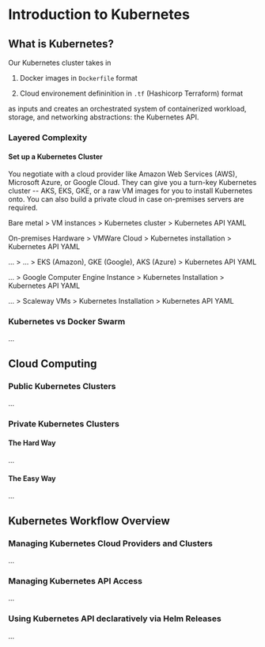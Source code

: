 # Introduction to Kubernetes

## What is Kubernetes?

Our Kubernetes cluster takes in

1. Docker images in `Dockerfile` format

2. Cloud environement defininition in `.tf` (Hashicorp Terraform) format

as inputs and creates an orchestrated system of containerized workload, storage, and networking abstractions: the Kubernetes API.

### Layered Complexity

#### Set up a Kubernetes Cluster

You negotiate with a cloud provider like Amazon Web Services (AWS), Microsoft Azure, or Google Cloud. They can give you a turn-key Kubernetes cluster -- AKS, EKS, GKE, or a raw VM images for you to install Kubernetes onto. You can also build a private cloud in case on-premises servers are required.

Bare metal > VM instances > Kubernetes cluster > Kubernetes API YAML

On-premises Hardware > VMWare Cloud > Kubernetes installation > Kubernetes API YAML

... > ... > EKS (Amazon), GKE (Google), AKS (Azure) > Kubernetes API YAML

... > Google Computer Engine Instance > Kubernetes Installation > Kubernetes API YAML

... > Scaleway VMs > Kubernetes Installation > Kubernetes API YAML

### Kubernetes vs Docker Swarm

...

## Cloud Computing

### Public Kubernetes Clusters

...

### Private Kubernetes Clusters

#### The Hard Way

...

#### The Easy Way

...

## Kubernetes Workflow Overview

### Managing Kubernetes Cloud Providers and Clusters

...

### Managing Kubernetes API Access

...

### Using Kubernetes API declaratively via Helm Releases

...
